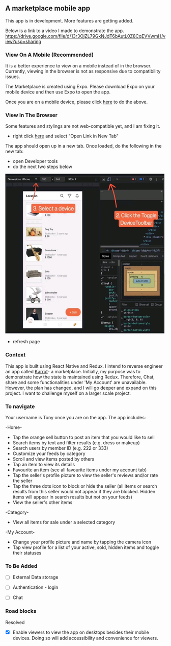 ## A marketplace mobile app

This app is in development. More features are getting added.

Below is a link to a video I made to demonstrate the app.
https://drive.google.com/file/d/13r3OjZL79GkNJdT6bAutL0Z8CqEVVwmH/view?usp=sharing

### View On A Mobile (Recommended)

It is a better experience to view on a mobile instead of in the browser. Currently, viewing in the browser is not as responsive due to compatibility issues.

The Marketplace is created using Expo. Please download Expo on your mobile device and then use Expo to open the app.

Once you are on a mobile device, please click [here](https://expo.dev/@peanutz/karrot) to do the above.

### View In The Browser

Some features and stylings are not web-compatible yet, and I am fixing it.

- right click [here](https://peanutz-marketplace.herokuapp.com") and select "Open Link in New Tab"

The app should open up in a new tab. Once loaded, do the following in the new tab:

- open Developer tools
- do the next two steps below

<img src="assets/readme-instruction.jpg" width="500" height="500">

- refresh page

### Context

This app is built using React Native and Redux. I intend to reverse engineer an app called [Karrot](https://uk.karrotmarket.com/)- a marketplace. Initially, my purpose was to demonstrate how the state is maintained using Redux. Therefore, Chat, share and some functionalities under 'My Account' are unavailable. However, the plan has changed, and I will go deeper and expand on this project. I want to challenge myself on a larger scale project.

### To navigate

Your username is Tony once you are on the app. The app includes:

-Home-

- Tap the orange sell button to post an item that you would like to sell
- Search items by text and filter results (e.g. dress or makeup)
- Search users by member ID (e.g. 222 or 333)
- Customize your feeds by category
- Scroll and view items posted by others
- Tap an item to view its details
- Favourite an item (see all favourite items under my account tab)
- Tap the seller's profile picture to view the seller's reviews and/or rate the seller
- Tap the three dots icon to block or hide the seller (all items or search results from this seller would not appear if they are blocked. Hidden items will appear in search results but not on your feeds)
- View the seller's other items

-Category-

- View all items for sale under a selected category

-My Account-

- Change your profile picture and name by tapping the camera icon
- Tap view profile for a list of your active, sold, hidden items and toggle their statuses

### To Be Added

- [ ] External Data storage

- [ ] Authentication - login

- [ ] Chat

### Road blocks

Resolved

- [x] Enable viewers to view the app on desktops besides their mobile devices. Doing so will add accessibility and convenience for viewers.
